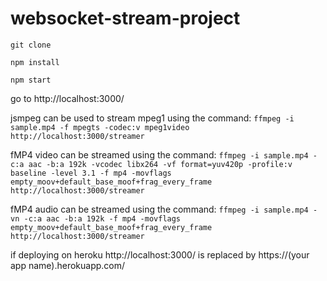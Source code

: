 # websocket-stream-project


`git clone`

`npm install` 

`npm start`

go to http://localhost:3000/

jsmpeg can be used to stream mpeg1 using the command:
`ffmpeg -i sample.mp4 -f mpegts -codec:v mpeg1video http://localhost:3000/streamer`

fMP4 video can be streamed using the command:
`ffmpeg -i sample.mp4 -c:a aac -b:a 192k -vcodec libx264 -vf format=yuv420p -profile:v baseline -level 3.1 -f mp4 -movflags empty_moov+default_base_moof+frag_every_frame http://localhost:3000/streamer`

fMP4 audio can be streamed using the command:
`ffmpeg -i sample.mp4 -vn -c:a aac -b:a 192k -f mp4 -movflags empty_moov+default_base_moof+frag_every_frame http://localhost:3000/streamer`

if deploying on heroku http://localhost:3000/ is replaced by https://(your app name).herokuapp.com/
